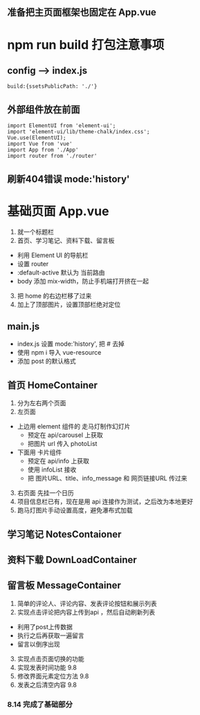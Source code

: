 ## 准备把主页面框架也固定在 App.vue


# npm run build 打包注意事项
## config --> index.js
  ```
  build:{ssetsPublicPath: './'}
  ```
## 外部组件放在前面
  ```
  import ElementUI from 'element-ui';
  import 'element-ui/lib/theme-chalk/index.css';
  Vue.use(ElementUI);
  import Vue from 'vue'
  import App from './App'
  import router from './router'
  ```
## 刷新404错误 mode:'history'

# 基础页面 App.vue
1. 就一个标题栏
2. 首页、学习笔记、资料下载、留言板
+ 利用 Element UI 的导航栏
+ 设置 router 
+ :default-active 默认为 当前路由
+ body 添加 mix-width，防止手机端打开挤在一起
3. 把 home 的右边栏移了过来
4. 加上了顶部图片，设置顶部栏绝对定位

## main.js
+ index.js 设置 mode:'history', 把 # 去掉
+ 使用 npm i 导入 vue-resource 
+ 添加 post 的默认格式

## 首页 HomeContainer
1. 分为左右两个页面
2. 左页面
  + 上边用 element 组件的 走马灯制作幻灯片
    - 预定在 api/carousel 上获取 
    - 把图片 url 传入 photoList
  + 下面用 卡片组件
    - 预定在 api/info 上获取
    - 使用 infoList 接收
    - 把 图片URL、title、info_message 和 网页链接URL 传过来
3. 右页面 先挂一个日历
4. 项目信息栏已有，现在是用 api 连接作为测试，之后改为本地更好
5. 跑马灯图片手动设置高度，避免瀑布式加载

## 学习笔记 NotesContaioner

## 资料下载 DownLoadContainer

## 留言板 MessageContainer
1. 简单的评论人、评论内容、发表评论按钮和展示列表
2. 实现点击评论把内容上传到api ，然后自动刷新列表
  + 利用了post上传数据
  + 执行之后再获取一遍留言
  + 留言以倒序出现
3. 实现点击页面切换的功能
4. 实现发表时间功能 9.8
5. 修改界面元素定位方法 9.8
6. 发表之后清空内容 9.8

### 8.14 完成了基础部分